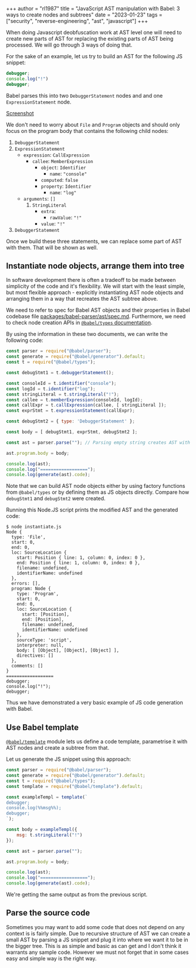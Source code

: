 +++
author = "rl1987"
title = "JavaScript AST manipulation with Babel: 3 ways to create nodes and subtrees"
date = "2023-01-23"
tags = ["security", "reverse-engineering", "ast", "javascript"]
+++

When doing Javascript deobfuscation work at AST level one will need to create
new parts of AST for replacing the existing parts of AST being processed. We
will go through 3 ways of doing that. 

For the sake of an example, let us try to build an AST for the following
JS snippet:

```javascript
debugger;
console.log("!")
debugger;
```

Babel parses this into two `DebuggerStatement` nodes and and one 
`ExpressionStatement` node. 

[Screenshot](/2023-01-23_14.41.51.png)

We don't need to worry about `File` and `Program` objects and should only focus
on the program body that contains the following child nodes:

1. `DebuggerStatement`
2. `ExpressionStatement`
      * `expression`: `CallExpression`
        * `callee`: `MemberExpression`
          * `object`: `Identifier`
            * `name`: `"console"`
          * `computed`: `false`
          * `property`: `Identifier`
            * `name`: `"log"`
      * `arguments`: `[]`
        1. `StringLiteral`
           * `extra`:
             * `rawValue`: `"!"`
           * `value`: `"!"`
3. `DebuggerStatement`

Once we build these three statements, we can replace some part of AST with
them. That will be shown as well.

Instantiate node objects, arrange them into tree
------------------------------------------------

In software development there is often a tradeoff to be made between simplicity
of the code and it's flexibility. We will start with the least simple, but most
flexible approach - explicitly instantiating AST node objects and arranging
them in a way that recreates the AST subtree above. 

We need to refer to spec for Babel AST objects and their properties in Babel 
codebase file [packages/babel-parser/ast/spec.md](https://github.com/babel/babel/blob/main/packages/babel-parser/ast/spec.md).
Furthermore, we need to check node creation APIs in 
[`@babel/types` documentation](https://babeljs.io/docs/en/babel-types).

By using the information in these two documents, we can write the following
code:

```javascript
const parser = require("@babel/parser");
const generate = require("@babel/generator").default;
const t = require("@babel/types");

const debugStmt1 = t.debuggerStatement();

const consoleId = t.identifier("console");
const logId = t.identifier("log");
const stringLiteral = t.stringLiteral("!");
const callee = t.memberExpression(consoleId, logId);
const callExpr = t.callExpression(callee, [ stringLiteral ]);
const exprStmt = t.expressionStatement(callExpr);

const debugStmt2 = { type: 'DebuggerStatement' };

const body = [ debugStmt1, exprStmt, debugStmt2 ];

const ast = parser.parse(""); // Parsing empty string creates AST with File and Program nodes.

ast.program.body = body;

console.log(ast);
console.log("==================");
console.log(generate(ast).code);

```

Note that we can build AST node objects either by using factory functions from
`@babel/types` or by defining them as JS objects directly. Compare how
`debugStmt1` and `debugStmt2` were created.

Running this Node.JS script prints the modified AST and the generated code:

```
$ node instantiate.js
Node {
  type: 'File',
  start: 0,
  end: 0,
  loc: SourceLocation {
    start: Position { line: 1, column: 0, index: 0 },
    end: Position { line: 1, column: 0, index: 0 },
    filename: undefined,
    identifierName: undefined
  },
  errors: [],
  program: Node {
    type: 'Program',
    start: 0,
    end: 0,
    loc: SourceLocation {
      start: [Position],
      end: [Position],
      filename: undefined,
      identifierName: undefined
    },
    sourceType: 'script',
    interpreter: null,
    body: [ [Object], [Object], [Object] ],
    directives: []
  },
  comments: []
}
==================
debugger;
console.log("!");
debugger;
```

Thus we have demonstrated a very basic example of JS code generation with Babel.

Use Babel template
------------------

[`@babel/template`](https://babeljs.io/docs/en/babel-template) module lets us
define a code template, parametrise it with AST nodes and create a subtree
from that. 

Let us generate the JS snippet using this approach:

```javascript
const parser = require("@babel/parser");
const generate = require("@babel/generator").default;
const t = require("@babel/types");
const template = require("@babel/template").default;

const exampleTempl = template(`
debugger;
console.log(%%msg%%);
debugger;
`);

const body = exampleTempl({
    msg: t.stringLiteral("!")
});

const ast = parser.parse("");

ast.program.body = body;

console.log(ast);
console.log("==================");
console.log(generate(ast).code);

```

We're getting the same output as from the previous script.

Parse the source code
---------------------

Sometimes you may want to add some code that does not depend on any context
is is fairly simple. Due to recursive structure of AST we can create a small
AST by parsing a JS snippet and plug it into where we want it to be in the 
bigger tree.  This is as simple and basic as can get and I don't think 
it warrants any sample code. However we must not forget that in some cases 
easy and simple way is the right way. 

